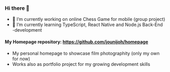 ### Hi there 👋

- 🔭 I’m currently working on online Chess Game for mobile (group project)
- 🌱 I’m currently learning TypeScript, React Native and Node.js Back-End -development

#### My Homepage repository:  https://github.com/jounijoh/homepage 
- My personal homepage to showcase film photographity (only my own for now)
- Works also as portfolio project for my growing development skills
